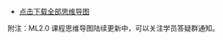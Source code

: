 - [点击下载全部思维导图](https://minhaskamal.github.io/DownGit/#/home?url=https://github.com/shiyanlou/louplus-ml/tree/master/Mindmaps)

附注：ML2.0 课程思维导图陆续更新中，可以关注学员答疑群通知。
